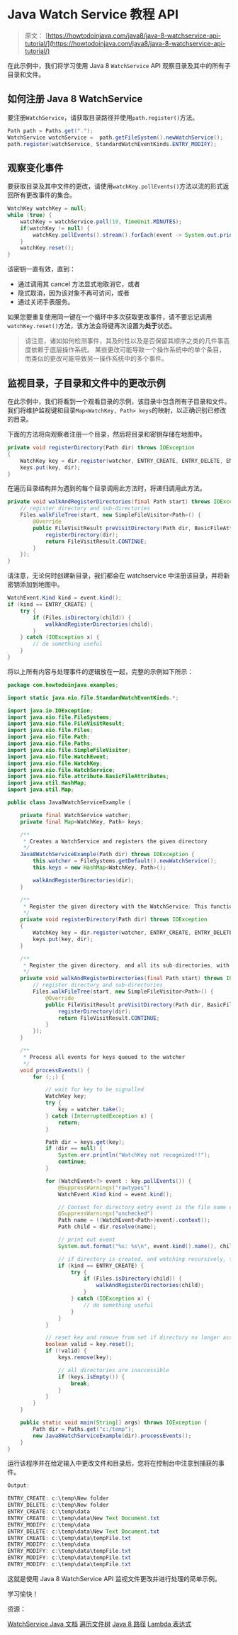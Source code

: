 # Java Watch Service 教程 API

> 原文： [https://howtodoinjava.com/java8/java-8-watchservice-api-tutorial/](https://howtodoinjava.com/java8/java-8-watchservice-api-tutorial/)

在此示例中，我们将学习使用 Java 8 `WatchService` API 观察目录及其中的所有子目录和文件。

## 如何注册 Java 8 WatchService

要注册`WatchService`，请获取目录路径并使用`path.register()`方法。

```java
Path path = Paths.get(".");
WatchService watchService =  path.getFileSystem().newWatchService();
path.register(watchService, StandardWatchEventKinds.ENTRY_MODIFY);

```

## 观察变化事件

要获取目录及其中文件的更改，请使用`watchKey.pollEvents()`方法以流的形式返回所有更改事件的集合。

```java
WatchKey watchKey = null;
while (true) {
	watchKey = watchService.poll(10, TimeUnit.MINUTES);
	if(watchKey != null) {
		watchKey.pollEvents().stream().forEach(event -> System.out.println(event.context()));
	}
	watchKey.reset();
}

```

该密钥一直有效，直到：

*   通过调用其 cancel 方法显式地取消它，或者
*   隐式取消，因为该对象不再可访问，或者
*   通过关闭手表服务。

如果您要重复使用同一键在一个循环中多次获取更改事件，请不要忘记调用`watchKey.reset()`方法，该方法会将键再次设置为**处于**状态。

> 请注意，诸如如何检测事件，其及时性以及是否保留其顺序之类的几件事高度依赖于底层操作系统。 某些更改可能导致一个操作系统中的单个条目，而类似的更改可能导致另一操作系统中的多个事件。

## 监视目录，子目录和文件中的更改示例

在此示例中，我们将看到一个观看目录的示例，该目录中包含所有子目录和文件。 我们将维护监视键和目录`Map<WatchKey, Path> keys`的映射，以正确识别已修改的目录。

下面的方法将向观察者注册一个目录，然后将目录和密钥存储在地图中。

```java
private void registerDirectory(Path dir) throws IOException 
{
	WatchKey key = dir.register(watcher, ENTRY_CREATE, ENTRY_DELETE, ENTRY_MODIFY);
	keys.put(key, dir);
}

```

在遍历目录结构并为遇到的每个目录调用此方法时，将递归调用此方法。

```java
private void walkAndRegisterDirectories(final Path start) throws IOException {
	// register directory and sub-directories
	Files.walkFileTree(start, new SimpleFileVisitor<Path>() {
		@Override
		public FileVisitResult preVisitDirectory(Path dir, BasicFileAttributes attrs) throws IOException {
			registerDirectory(dir);
			return FileVisitResult.CONTINUE;
		}
	});
}

```

请注意，无论何时创建新目录，我们都会在 watchservice 中注册该目录，并将新密钥添加到地图中。

```java
WatchEvent.Kind kind = event.kind();
if (kind == ENTRY_CREATE) {
	try {
		if (Files.isDirectory(child)) {
			walkAndRegisterDirectories(child);
		}
	} catch (IOException x) {
		// do something useful
	}
}

```

将以上所有内容与处理事件的逻辑放在一起，完整的示例如下所示：

```java
package com.howtodoinjava.examples;

import static java.nio.file.StandardWatchEventKinds.*;

import java.io.IOException;
import java.nio.file.FileSystems;
import java.nio.file.FileVisitResult;
import java.nio.file.Files;
import java.nio.file.Path;
import java.nio.file.Paths;
import java.nio.file.SimpleFileVisitor;
import java.nio.file.WatchEvent;
import java.nio.file.WatchKey;
import java.nio.file.WatchService;
import java.nio.file.attribute.BasicFileAttributes;
import java.util.HashMap;
import java.util.Map;

public class Java8WatchServiceExample {

	private final WatchService watcher;
	private final Map<WatchKey, Path> keys;

	/**
	 * Creates a WatchService and registers the given directory
	 */
	Java8WatchServiceExample(Path dir) throws IOException {
		this.watcher = FileSystems.getDefault().newWatchService();
		this.keys = new HashMap<WatchKey, Path>();

		walkAndRegisterDirectories(dir);
	}

	/**
	 * Register the given directory with the WatchService; This function will be called by FileVisitor
	 */
	private void registerDirectory(Path dir) throws IOException 
	{
		WatchKey key = dir.register(watcher, ENTRY_CREATE, ENTRY_DELETE, ENTRY_MODIFY);
		keys.put(key, dir);
	}

	/**
	 * Register the given directory, and all its sub-directories, with the WatchService.
	 */
	private void walkAndRegisterDirectories(final Path start) throws IOException {
		// register directory and sub-directories
		Files.walkFileTree(start, new SimpleFileVisitor<Path>() {
			@Override
			public FileVisitResult preVisitDirectory(Path dir, BasicFileAttributes attrs) throws IOException {
				registerDirectory(dir);
				return FileVisitResult.CONTINUE;
			}
		});
	}

	/**
	 * Process all events for keys queued to the watcher
	 */
	void processEvents() {
		for (;;) {

			// wait for key to be signalled
			WatchKey key;
			try {
				key = watcher.take();
			} catch (InterruptedException x) {
				return;
			}

			Path dir = keys.get(key);
			if (dir == null) {
				System.err.println("WatchKey not recognized!!");
				continue;
			}

			for (WatchEvent<?> event : key.pollEvents()) {
				@SuppressWarnings("rawtypes")
				WatchEvent.Kind kind = event.kind();

				// Context for directory entry event is the file name of entry
				@SuppressWarnings("unchecked")
				Path name = ((WatchEvent<Path>)event).context();
				Path child = dir.resolve(name);

				// print out event
				System.out.format("%s: %s\n", event.kind().name(), child);

				// if directory is created, and watching recursively, then register it and its sub-directories
				if (kind == ENTRY_CREATE) {
					try {
						if (Files.isDirectory(child)) {
							walkAndRegisterDirectories(child);
						}
					} catch (IOException x) {
						// do something useful
					}
				}
			}

			// reset key and remove from set if directory no longer accessible
			boolean valid = key.reset();
			if (!valid) {
				keys.remove(key);

				// all directories are inaccessible
				if (keys.isEmpty()) {
					break;
				}
			}
		}
	}

	public static void main(String[] args) throws IOException {
		Path dir = Paths.get("c:/temp");
		new Java8WatchServiceExample(dir).processEvents();
	}
}

```

运行该程序并在给定输入中更改文件和目录后，您将在控制台中注意到捕获的事件。

```java
Output:

ENTRY_CREATE: c:\temp\New folder
ENTRY_DELETE: c:\temp\New folder
ENTRY_CREATE: c:\temp\data
ENTRY_CREATE: c:\temp\data\New Text Document.txt
ENTRY_MODIFY: c:\temp\data
ENTRY_DELETE: c:\temp\data\New Text Document.txt
ENTRY_CREATE: c:\temp\data\tempFile.txt
ENTRY_MODIFY: c:\temp\data
ENTRY_MODIFY: c:\temp\data\tempFile.txt
ENTRY_MODIFY: c:\temp\data\tempFile.txt
ENTRY_MODIFY: c:\temp\data\tempFile.txt
```

这就是使用 Java 8 WatchService API 监视文件更改并进行处理的简单示例。

学习愉快！

资源：

[WatchService Java 文档](https://docs.oracle.com/javase/7/docs/api/java/nio/file/WatchService.html)
[遍历文件树](https://docs.oracle.com/javase/tutorial/essential/io/walk.html)
[Java 8 路径](https://docs.oracle.com/javase/8/docs/api/java/nio/file/Paths.html)
[Lambda 表达式](https://en.wikipedia.org/wiki/Lambda)